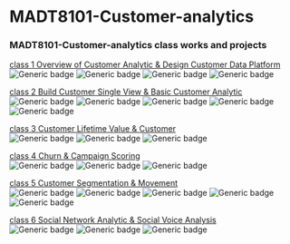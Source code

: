 # MADT8101-Customer-analytics
### MADT8101-Customer-analytics class works and projects


[class 1 Overview of Customer Analytic & Design Customer Data Platform](https://github.com/khemthung/MADT8101-Customer-analytics/tree/main/Homework%2001%20-%20Analysis%20of%20customer%20behaviors%20%26%20CDP)\
![Generic badge](https://img.shields.io/badge/Business-blue)
![Generic badge](https://img.shields.io/badge/Concept-blue)
![Generic badge](https://img.shields.io/badge/CDP-yellow)
![Generic badge](https://img.shields.io/badge/Use_cases-blue)


[class 2 Build Customer Single View & Basic Customer Analytic](https://github.com/khemthung/MADT8101-Customer-analytics/tree/main/Homework%2002%20-%20Build%20Customer%20Single%20View%20%26%20Basic%20Customer%20Analytic)\
![Generic badge](https://img.shields.io/badge/Concept-blue)
![Generic badge](https://img.shields.io/badge/EDA-yellow)
![Generic badge](https://img.shields.io/badge/Python-<COLOR>.svg)
![Generic badge](https://img.shields.io/badge/R-<COLOR>.svg)
![Generic badge](https://img.shields.io/badge/presentation-orange)


[class 3 Customer Lifetime Value & Customer](https://github.com/khemthung/MADT8101-Customer-analytics/tree/main/Homework%2003%20-%20Customer%20Lifetime%20Value%20%26%20Customer)\
![Generic badge](https://img.shields.io/badge/Business-blue)
![Generic badge](https://img.shields.io/badge/Concept-blue)
![Generic badge](https://img.shields.io/badge/presentation-orange)


[class 4 Churn & Campaign Scoring](https://github.com/khemthung/MADT8101-Customer-analytics/tree/main/Homework%2004%20-%20Churn%20%26%20Campaign%20Scoring)\
![Generic badge](https://img.shields.io/badge/Concept-blue)
![Generic badge](https://img.shields.io/badge/Python-<COLOR>.svg)
![Generic badge](https://img.shields.io/badge/presentation-orange)


[class 5 Customer Segmentation & Movement](https://github.com/khemthung/MADT8101-Customer-analytics/tree/main/Homework%2005%20-%20Customer%20Segmentation%20%26%20Movement)\
![Generic badge](https://img.shields.io/badge/Concept-blue)
![Generic badge](https://img.shields.io/badge/RFM-yellow)
![Generic badge](https://img.shields.io/badge/Segmentation-yellow)
![Generic badge](https://img.shields.io/badge/Recommendation_Engine-yellow)
![Generic badge](https://img.shields.io/badge/presentation-orange)


[class 6 Social Network Analytic & Social Voice Analysis](https://github.com/khemthung/MADT8101-Customer-analytics/tree/main/Homework%2006%20-%20Social%20Network%20Analytic%20%26%20Social%20Voice%20Analysis
)\
![Generic badge](https://img.shields.io/badge/Concept-blue)
![Generic badge](https://img.shields.io/badge/Python-<COLOR>.svg)
![Generic badge](https://img.shields.io/badge/NLP-yellow)
